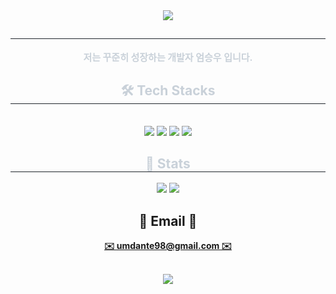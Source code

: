 <div align= "center">
    <img src="https://capsule-render.vercel.app/api?type=transparent&color=auto&height=180&text=SeungWoo's%20GitHub&animation=fadeIn&fontColor=f4bfc9&fontSize=60" />
</div>

<div align= "center"> 
    <h2 style="border-bottom: 1px solid #21262d; color: #c9d1d9;">  </h2>  
    <div style="font-weight: 700; font-size: 15px; text-align: center; color: #c9d1d9;">
        저는 꾸준히 성장하는 개발자 엄승우 입니다.
    </div> 
</div>

<div align= "center">
    <h2 style="border-bottom: 1px solid #21262d; color: #c9d1d9;"> 🛠️ Tech Stacks </h2> <br> 
    <div style="margin: 0 auto; text-align: center;" align= "center"> 
        <img src="https://img.shields.io/badge/C-A8B9CC?style=flat&logo=C&logoColor=white">
        <img src="https://img.shields.io/badge/C++-00599C?style=flat&logo=C%2B%2B&logoColor=white">
        <img src="https://img.shields.io/badge/Git-F05032?style=flat&logo=Git&logoColor=white">
        <img src="https://img.shields.io/badge/Github-181717?style=flat&logo=Github&logoColor=white">
    </div>
</div>

<div align= "center"> 
    <h2 style="border-bottom: 1px solid #21262d; color: #c9d1d9;"> 🏅 Stats </h2> 
    <div align= "center"> 
        <img src="https://github-readme-stats.vercel.app/api?username=seesee1212&bg_color=180,00000000,000000&title_color=ffffff&text_color=ffffff"/> 
        <img src="https://github-readme-stats.vercel.app/api/top-langs/?username=seesee1212&layout=compact&bg_color=180,00000000,000000&title_color=ffffff&text_color=ffffff"/> 
    </div> 
</div>

<div align="center">
    <h2 align="center">📧 Email 📧</h2>
    <p align="center">
        <strong>
            <a href="mailto:umdante98@gmail.com">✉️ umdante98@gmail.com ✉️</a>
        </strong>
    </p>
    <br>
    <!-- Gmail Badge Style -->
    <a href="mailto:umdante98@gmail.com">
        <img src="https://img.shields.io/badge/Gmail-umdante98%40gmail.com-red?style=for-the-badge&logo=Gmail&logoColor=white">
    </a>
</div>
